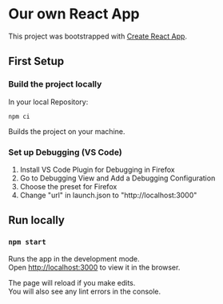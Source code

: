 # Our own React App

This project was bootstrapped with [Create React App](https://github.com/facebook/create-react-app).

## First Setup

### Build the project locally

In your local Repository:

`npm ci`

Builds the project on your machine.

### Set up Debugging (VS Code)

1. Install VS Code Plugin for Debugging in Firefox
2. Go to Debugging View and Add a Debugging Configuration
3. Choose the preset for Firefox
4. Change "url" in launch.json to "http://localhost:3000"

## Run locally

### `npm start`

Runs the app in the development mode.\
Open [http://localhost:3000](http://localhost:3000) to view it in the browser.

The page will reload if you make edits.\
You will also see any lint errors in the console.